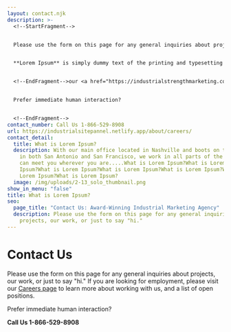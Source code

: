 ```yaml
---
layout: contact.njk
description: >-
  <!--StartFragment-->


  Please use the form on this page for any general inquiries about projects, our work, or just to say "hi." If you are looking for employment, please visit <!--StartFragment-->


  **Lorem Ipsum** is simply dummy text of the printing and typesetting industry. Lorem Ipsum has been the industry's standard dummy text ever since the 1500s, when an unknown printer took a galley of type and scrambled it to make a type specimen book. It has survived not only five centuries, but also the leap into electronic typesetting, remaining essentially unchanged. It was popularised in the 1960s with the release of Letraset sheets containing Lorem Ipsum passages, and more recently with desktop publishing software like Aldus PageMaker including versions of Lorem Ipsum


  <!--EndFragment-->our <a href="https://industrialstrengthmarketing.com/about/careers/">Careers Page</a> to learn more about working with us, and a list of open positions.


  Prefer immediate human interaction?


  <!--EndFragment-->
contact_number: Call Us 1-866-529-8908
url: https://industrialsitepannel.netlify.app/about/careers/
contact_detail:
  title: What is Lorem Ipsum?
  description: With our main office located in Nashville and boots on the ground
    in both San Antonio and San Francisco, we work in all parts of the U.S. and
    can meet you wherever you are.....What is Lorem Ipsum?What is Lorem
    Ipsum?What is Lorem Ipsum?What is Lorem Ipsum?What is Lorem Ipsum?What is
    Lorem Ipsum?What is Lorem Ipsum?
  image: /img/uploads/2-13_solo_thumbnail.png
show_in_menu: "false"
title: What is Lorem Ipsum?
seo:
  page_title: "Contact Us: Award-Winning Industrial Marketing Agency"
  description: Please use the form on this page for any general inquiries about
    projects, our work, or just to say "hi."
---
```

# Contact Us
Please use the form on this page for any general inquiries about projects, our work, or just to say "hi." If you are looking for employment, please visit our <a href="/about/careers/">Careers page</a> to learn more about working with us, and a list of open positions.</p>

Prefer immediate human interaction?

<strong class="accent">Call Us 1-866-529-8908</strong>